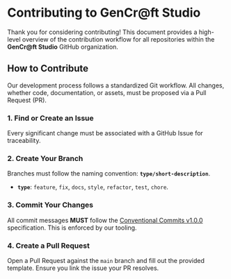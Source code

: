 # Contributing to GenCr@ft Studio

Thank you for considering contributing! This document provides a high-level overview of the contribution workflow for all repositories within the **GenCr@ft Studio** GitHub organization.

## How to Contribute

Our development process follows a standardized Git workflow. All changes, whether code, documentation, or assets, must be proposed via a Pull Request (PR).

### 1. Find or Create an Issue

Every significant change must be associated with a GitHub Issue for traceability.

### 2. Create Your Branch

Branches must follow the naming convention: **`type/short-description`**.

- **`type`**: `feature`, `fix`, `docs`, `style`, `refactor`, `test`, `chore`.

### 3. Commit Your Changes

All commit messages **MUST** follow the [Conventional Commits v1.0.0](https://www.conventionalcommits.org/en/v1.0.0/) specification. This is enforced by our tooling.

### 4. Create a Pull Request

Open a Pull Request against the `main` branch and fill out the provided template. Ensure you link the issue your PR resolves.
